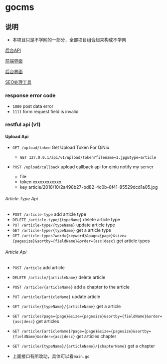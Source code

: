 # gocms


## 说明

* 本项目只是不学网的一部分，全部项目组合起来构成不学网

[后台API](https://github.com/noxue/gocms)

[前端界面](https://github.com/noxue/gocms-ui)

[后台界面](https://github.com/noxue/gocms-admin-ui)

[SEO处理工具](https://github.com/noxue/gocms-seo)

### response error code

* `1000` post data error
* `1111` form request field is invalid


### restful api (v1)

#### Upload Api

* `GET /upload/token` Get Upload Token For QiNiu
    * `GET 127.0.0.1/api/v1/upload/token?filename=1.jpg&type=article`
    
* `POST /upload/callback` upload callback api for qiniu notify my server
    * file 
    * token xxxxxxxxxxxx
    * key article/2018/10/2a498b27-bd82-4c0b-8f41-85529dcd1a05.jpg

###### Article Type Api

* `POST /article-type` add article type
* `DELETE /article-type/{typeName}` delete article type
* `PUT /article-type/{typeName}` update article type
* `GET /article-type/{typeName}` get a article type
* `GET /article-types?word={keyword}&page={page}&size={pagesize}&sortby={fieldName}&order={asc|desc}` get article types

###### Article Api

* `POST /article` add article
* `DELETE /article/{articleName}` delete article
* `POST /article/{articleName}` add a chapter to the article
* `PUT /article/{articleName}` update article
* `GET /article/{typeName}/{articleName}` get a article
* `GET /articles?page={page}&size={pagesize}&sortby={fieldName}&order={asc|desc}` get articles 
* `GET /article/{articleName}?page={page}&size={pagesize}&sortby={fieldName}&order={asc|desc}` get articles chapter
* `GET /article/{typeName}/{articleName}/{chapterName}` get a chapter

* 上面接口有所改动，具体可以看`main.go`